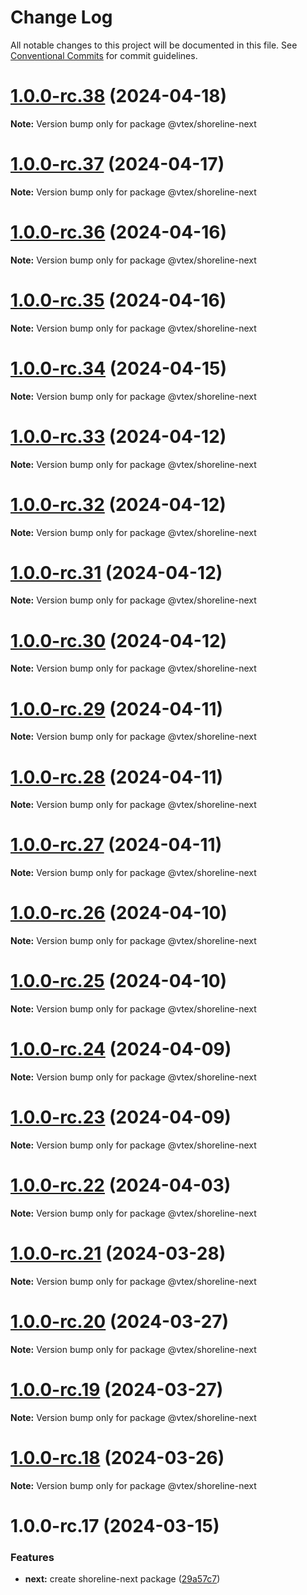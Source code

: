 # Change Log

All notable changes to this project will be documented in this file.
See [Conventional Commits](https://conventionalcommits.org) for commit guidelines.

# [1.0.0-rc.38](https://github.com/vtex/shoreline/compare/@vtex/shoreline-next@1.0.0-rc.37...@vtex/shoreline-next@1.0.0-rc.38) (2024-04-18)

**Note:** Version bump only for package @vtex/shoreline-next

# [1.0.0-rc.37](https://github.com/vtex/shoreline/compare/@vtex/shoreline-next@1.0.0-rc.36...@vtex/shoreline-next@1.0.0-rc.37) (2024-04-17)

**Note:** Version bump only for package @vtex/shoreline-next

# [1.0.0-rc.36](https://github.com/vtex/shoreline/compare/@vtex/shoreline-next@1.0.0-rc.35...@vtex/shoreline-next@1.0.0-rc.36) (2024-04-16)

**Note:** Version bump only for package @vtex/shoreline-next

# [1.0.0-rc.35](https://github.com/vtex/shoreline/compare/@vtex/shoreline-next@1.0.0-rc.34...@vtex/shoreline-next@1.0.0-rc.35) (2024-04-16)

**Note:** Version bump only for package @vtex/shoreline-next

# [1.0.0-rc.34](https://github.com/vtex/shoreline/compare/@vtex/shoreline-next@1.0.0-rc.33...@vtex/shoreline-next@1.0.0-rc.34) (2024-04-15)

**Note:** Version bump only for package @vtex/shoreline-next

# [1.0.0-rc.33](https://github.com/vtex/shoreline/compare/@vtex/shoreline-next@1.0.0-rc.32...@vtex/shoreline-next@1.0.0-rc.33) (2024-04-12)

**Note:** Version bump only for package @vtex/shoreline-next

# [1.0.0-rc.32](https://github.com/vtex/shoreline/compare/@vtex/shoreline-next@1.0.0-rc.31...@vtex/shoreline-next@1.0.0-rc.32) (2024-04-12)

**Note:** Version bump only for package @vtex/shoreline-next

# [1.0.0-rc.31](https://github.com/vtex/shoreline/compare/@vtex/shoreline-next@1.0.0-rc.30...@vtex/shoreline-next@1.0.0-rc.31) (2024-04-12)

**Note:** Version bump only for package @vtex/shoreline-next

# [1.0.0-rc.30](https://github.com/vtex/shoreline/compare/@vtex/shoreline-next@1.0.0-rc.29...@vtex/shoreline-next@1.0.0-rc.30) (2024-04-12)

**Note:** Version bump only for package @vtex/shoreline-next

# [1.0.0-rc.29](https://github.com/vtex/shoreline/compare/@vtex/shoreline-next@1.0.0-rc.28...@vtex/shoreline-next@1.0.0-rc.29) (2024-04-11)

**Note:** Version bump only for package @vtex/shoreline-next

# [1.0.0-rc.28](https://github.com/vtex/shoreline/compare/@vtex/shoreline-next@1.0.0-rc.27...@vtex/shoreline-next@1.0.0-rc.28) (2024-04-11)

**Note:** Version bump only for package @vtex/shoreline-next

# [1.0.0-rc.27](https://github.com/vtex/shoreline/compare/@vtex/shoreline-next@1.0.0-rc.26...@vtex/shoreline-next@1.0.0-rc.27) (2024-04-11)

**Note:** Version bump only for package @vtex/shoreline-next

# [1.0.0-rc.26](https://github.com/vtex/shoreline/compare/@vtex/shoreline-next@1.0.0-rc.25...@vtex/shoreline-next@1.0.0-rc.26) (2024-04-10)

**Note:** Version bump only for package @vtex/shoreline-next

# [1.0.0-rc.25](https://github.com/vtex/shoreline/compare/@vtex/shoreline-next@1.0.0-rc.24...@vtex/shoreline-next@1.0.0-rc.25) (2024-04-10)

**Note:** Version bump only for package @vtex/shoreline-next

# [1.0.0-rc.24](https://github.com/vtex/shoreline/compare/@vtex/shoreline-next@1.0.0-rc.23...@vtex/shoreline-next@1.0.0-rc.24) (2024-04-09)

**Note:** Version bump only for package @vtex/shoreline-next

# [1.0.0-rc.23](https://github.com/vtex/shoreline/compare/@vtex/shoreline-next@1.0.0-rc.22...@vtex/shoreline-next@1.0.0-rc.23) (2024-04-09)

**Note:** Version bump only for package @vtex/shoreline-next

# [1.0.0-rc.22](https://github.com/vtex/shoreline/compare/@vtex/shoreline-next@1.0.0-rc.21...@vtex/shoreline-next@1.0.0-rc.22) (2024-04-03)

**Note:** Version bump only for package @vtex/shoreline-next

# [1.0.0-rc.21](https://github.com/vtex/shoreline/compare/@vtex/shoreline-next@1.0.0-rc.20...@vtex/shoreline-next@1.0.0-rc.21) (2024-03-28)

**Note:** Version bump only for package @vtex/shoreline-next

# [1.0.0-rc.20](https://github.com/vtex/shoreline/compare/@vtex/shoreline-next@1.0.0-rc.19...@vtex/shoreline-next@1.0.0-rc.20) (2024-03-27)

**Note:** Version bump only for package @vtex/shoreline-next

# [1.0.0-rc.19](https://github.com/vtex/shoreline/compare/@vtex/shoreline-next@1.0.0-rc.18...@vtex/shoreline-next@1.0.0-rc.19) (2024-03-27)

**Note:** Version bump only for package @vtex/shoreline-next

# [1.0.0-rc.18](https://github.com/vtex/shoreline/compare/@vtex/shoreline-next@1.0.0-rc.17...@vtex/shoreline-next@1.0.0-rc.18) (2024-03-26)

**Note:** Version bump only for package @vtex/shoreline-next

# 1.0.0-rc.17 (2024-03-15)

### Features

- **next:** create shoreline-next package ([29a57c7](https://github.com/vtex/shoreline/commit/29a57c7b53905ba3bd006108004080ae8fc84456))
